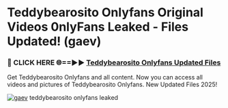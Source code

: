 # Teddybearosito Onlyfans Original Videos 0nlyFans Leaked - Files Updated! (gaev)

<h3>🔴 CLICK HERE 🌐==►► <a href="https://tinyurl.com/2jnfzry5" rel="nofollow">Teddybearosito Onlyfans Updated Files</a></h3>

Get Teddybearosito Onlyfans and all content. Now you can access all videos and pictures of Teddybearosito Onlyfans. New Updated Files 2025!

[![gaev](https://i.imgur.com/GyGTBgg.gif)](https://tinyurl.com/2jnfzry5)
teddybearosito onlyfans leaked